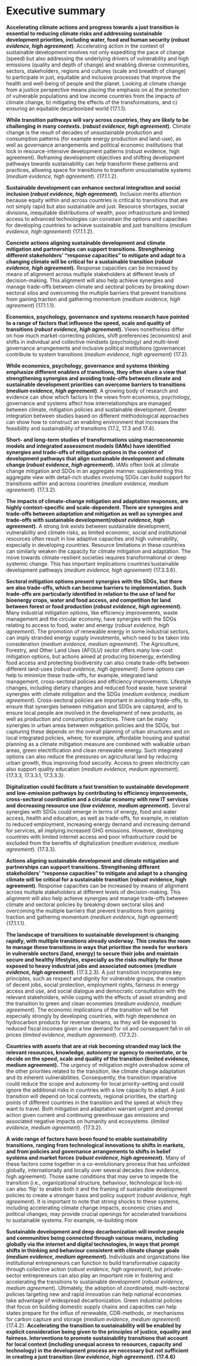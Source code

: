 # Executive summary
**Accelerating climate actions and progress towards a just transition is essential to reducing climate risks and addressing sustainable development priorities, including water, food and human security (_robust evidence, high agreement_)**. Accelerating action in the context of sustainable development involves not only expediting the pace of change (speed) but also addressing the underlying drivers of vulnerability and high emissions (quality and depth of change) and enabling diverse communities, sectors, stakeholders, regions and cultures (scale and breadth of change) to participate in just, equitable and inclusive processes that improve the health and well-being of people and the planet. Looking at climate change from a justice perspective means placing the emphasis on a) the protection of vulnerable populations and low income countries from the impacts of climate change, b) mitigating the effects of the transformations, and c) ensuring an equitable decarbonized world {17.1.1}.

**While transition pathways will vary across countries, they are likely to be challenging in many contexts. (_robust evidence, high agreement_).** Climate change is the result of decades of unsustainable production and consumption patterns (for example energy production and land-use), as well as governance arrangements and political economic institutions that lock in resource-intensive development patterns (robust evidence, high agreement). Reframing development objectives and shifting development pathways towards sustainability can help transform these patterns and practices, allowing space for transitions to transform unsustainable systems (_medium evidence, high agreement_). {17.1.1.2}.

**Sustainable development can enhance sectoral integration and social inclusion (_robust evidence, high agreement_)**. Inclusion merits attention because equity within and across countries is critical to transitions that are not simply rapid but also sustainable and just. Resource shortages, social divisions, inequitable distributions of wealth, poor infrastructure and limited access to advanced technologies can constrain the options and capacities for developing countries to achieve sustainable and just transitions (_medium evidence, high agreement_) {17.1.1.2}.

**Concrete actions aligning sustainable development and climate mitigation and partnerships can support transitions. Strengthening different stakeholders’ “response capacities” to mitigate and adapt to a changing climate will be critical for a sustainable transition (_robust evidence, high agreement_).** Response capacities can be increased by means of alignment across multiple stakeholders at different levels of decision-making. This alignment will also help achieve synergies and manage trade-offs between climate and sectoral policies by breaking down sectoral silos and overcoming the multiple barriers that prevent transitions from gaining traction and gathering momentum (_medium evidence, high agreement_) {17.1.1.1}.

**Economics, psychology, governance and systems research have pointed to a range of factors that influence the speed, scale and quality of transitions (_robust evidence, high agreement_).** Views nonetheless differ on how much market-correcting policies, shift preferences (economics) and shifts in individual and collective mindsets (psychology) and multi-level governance arrangements and inclusive political institutions (governance) contribute to system transitions (_medium evidence, high agreement_) {17.2}.

**While economics, psychology, governance and systems thinking emphasize different enablers of transitions, they often share a view that strengthening synergies and avoiding trade-offs between climate and sustainable development priorities can overcome barriers to transitions (_medium evidence, high agreement_)**. A growing body of research and evidence can show which factors in the views from economics, psychology, governance and systems affect how interrelationships are managed
between climate, mitigation policies and sustainable development. Greater integration between studies based on different methodological approaches can show how to construct an enabling environment that increases the feasibility and sustainability of transitions {17.2, 17.3 and 17.4}.

**Short- and long-term studies of transformations using macroeconomic models and integrated assessment models (IAMs) have identified synergies and trade-offs of mitigation options in the context of development pathways that align sustainable development and climate change (_robust evidence, high agreement_).** IAMs often look at climate change mitigation and SDGs in an aggregate manner: supplementing this aggregate view with detail-rich studies involving SDGs can build support for transitions within and across countries (_medium evidence, medium agreement_). {17.3.2}.

**The impacts of climate-change mitigation and adaptation responses, are highly context-specific and scale-dependent. There are synergies and trade-offs between adaptation and mitigation as well as synergies and trade-offs with sustainable development(_robust evidence, high agreement_).** A strong link exists between sustainable development, vulnerability and climate risks, as limited economic, social and institutional resources often result in low adaptive capacities and high vulnerability, especially in developing countries. Resource limitations in these countries can similarly weaken the capacity for climate mitigation and adaptation. The move towards climate-resilient societies requires transformational or deep systemic change. This has important implications countries’sustainable development pathways (_medium evidence, high agreement_) {17.3.3.6}.

**Sectoral mitigation options present synergies with the SDGs, but there are also trade-offs, which can become barriers to implementation. Such trade-offs are particularly identified in relation to the use of land for bioenergy crops, water and food access, and competition for land between forest or food production (_robust evidence, high agreement_).** Many industrial mitigation options, like efficiency improvements, waste management and the circular economy, have synergies with the SDGs relating to access to food, water and energy (_robust evidence, high agreement_). The promotion of renewable energy in some industrial sectors, can imply stranded energy supply investments, which need to be taken into consideration (_medium evidence, medium agreement_). The Agriculture, Forestry, and Other Land Uses (AFOLU) sector offers many low-cost mitigation options, but actions aimed at producing bioenergy, extending food access and protecting biodiversity can also create trade-offs between different land-uses (_robust evidence, high agreement_). Some options can help to minimize these trade-offs, for example, integrated land management, cross-sectoral policies and efficiency improvements. Lifestyle changes, including dietary changes and reduced food waste, have several synergies with climate mitigation and the SDGs (_medium evidence, medium agreement_). Cross-sectoral policies are important in avoiding trade-offs, to ensure that synergies between mitigation and SDGs are captured, and to ensure local people are involved in the development of new products, as well as production and consumption practices. There can be many synergies in urban areas between mitigation policies and the SDGs, but capturing these depends on the overall planning of urban structures and on local integrated policies, where, for example, affordable housing and spatial planning as a climate mitigation measure are combined with walkable urban areas, green electrification and clean renewable energy. Such integrated options can also reduce the pressures on agricultural land by reducing urban growth, thus improving food security. Access to green electricity can also support quality education (_medium evidence, medium agreement_). {17.3.3, 17.3.3.1, 17.3.3.3}.

 **Digitalization could facilitate a fast transition to sustainable development and low-emission 
 pathways by contributing to efficiency improvements, cross-sectoral coordination and a circular 
 economy with new IT services and decreasing resource use (_low evidence, medium agreement_).** 
 Several synergies with SDGs could emerge in terms of energy, food and water access, health and education, as well as trade-offs, for example, in relation to reduced employment, increasing energy demand and increasing demand for services, all implying increased GHG emissions. However, 
developing countries with limited internet access and poor infrastructure could be excluded from the benefits of digitalization (_medium evidence, medium agreement_). {17.3.3}. 

**Actions aligning sustainable development and climate mitigation and partnerships can support 
transitions. Strengthening different stakeholders’ “response capacities” to mitigate and adapt to a changing climate will be critical for a sustainable transition (robust evidence, high agreement)**. Response capacities can be increased by means of alignment across multiple stakeholders at different 
 levels of decision-making. This alignment will also help achieve synergies and manage trade-offs 
 between climate and sectoral policies by breaking down sectoral silos and overcoming the multiple barriers that prevent transitions from gaining traction and gathering momentum (_medium evidence, high agreement_) {17.1.1.1}.

**The landscape of transitions to sustainable development is changing rapidly, with multiple 
 transitions already underway. This creates the room to manage these transitions in ways that 
 prioritise the needs for workers in vulnerable sectors (land, energy) to secure their jobs and  maintain secure and healthy lifestyles, especially as the risks multiply for those exposed to heavy  industrial jobs and associated outcomes (_medium evidence, high agreement_)**. {17.3.2.3}. A just transition incorporates key principles, such as respect and dignity for vulnerable groups, the creation of decent jobs, social protection, employment rights, fairness in energy access and use, and social dialogue and democratic consultation with the relevant stakeholders, while coping with the effects of asset stranding and the transition to green and clean economies (_medium evidence, medium agreement_). The economic implications of the transition will be felt especially strongly by developing countries, with 
high dependence on hydrocarbon products for revenue streams, as they will be exposed to reduced fiscal incomes given a low demand for oil and consequent fall in oil prices (_limited evidence, medium agreement_). {17.3.2}. 

**Countries with assets that are at risk becoming stranded may lack the relevant resources, 
 knowledge, autonomy or agency to reorientate, or to decide on the speed, scale and quality of the 
 transition (limited evidence, medium agreement).** The urgency of mitigation might overshadow some 
 of the other priorities related to the transition, like climate change adaptation and its inherent 
 vulnerabilities. Consequently, the transition imperative could reduce the scope and autonomy for local 
 priority-setting and could ignore the additional risks in countries with a low capacity to adapt. A just transition will depend on local contexts, regional priorities, the starting points of different countries in the transition and the speed at which they want to travel. Both mitigation and adaptation warrant urgent 
 and prompt action given current and continuing greenhouse gas emissions and associated negative 
 impacts on humanity and ecosystems. (_limited evidence, medium agreement_). {17.3.2}. 

 **A wide range of factors have been found to enable sustainability transitions, ranging from 
 technological innovations to shifts in markets, and from policies and governance arrangements 
 to shifts in belief systems and market forces (_robust evidence, high agreement_).** Many of these 
 factors come together in a co-evolutionary process that has unfolded globally, internationally and 
 locally over several decades (low evidence, high agreement). Those same conditions that may serve to 
 impede the transition (i.e., organizational structure, behaviour, technological lock-in) can also ‘flip’ to 
 enable both it and the framing of sustainable development policies to create a stronger basis and policy 
 support (_robust evidence, high agreement_). It is important to note that strong shocks to these systems, 
 including accelerating climate change impacts, economic crises and political changes, may provide 
 crucial openings for accelerated transitions to sustainable systems. For example, re-building more

**Sustainable development and deep decarbonization will involve people and communities being connected through various means, including globally via the internet and digital technologies, in ways that prompt shifts in thinking and behaviour consistent with climate change goals (_medium evidence, medium agreement_)**. Individuals and organizations like institutional entrepreneurs can function to build transformative capacity through collective action (_robust evidence, high agreement_), but private-sector entrepreneurs can also play an important role in fostering and accelerating the transitions to sustainable development (_robust evidence, medium agreement_). Ultimately, the adoption of coordinated, multi-sectoral policies targeting new and rapid innovation can help national economies take advantage of widespread decarbonization. Green industrial policies that focus on building domestic supply chains and capacities can help states prepare for the influx of renewable, CDR-methods, or mechanisms for carbon capture and storage (_medium evidence, medium agreement_){17.4.2}.
**Accelerating the transition to sustainability will be enabled by explicit consideration being given to the principles of justice, equality and fairness. Interventions to promote sustainability transitions that account for local context (including unequal access to resources, capacity and technology) in the development process are necessary but not sufficient in creating a just transition (_low evidence, high agreement_). {17.4.6}**
